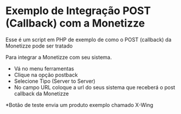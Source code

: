 # Exemplo de Integração POST (Callback) com a Monetizze
Esse é um script em PHP de exemplo de como o POST (callback) da Monetizze pode ser tratado


Para integrar a Monetizze com seu sistema.

- Vá no menu ferramentas
- Clique na opção postback
- Selecione Tipo (Server to Server)
- No campo URL coloque a url do seus sistema que receberá o post callback da Monetizze


*Botão de teste envia um produto exemplo chamado X-Wing